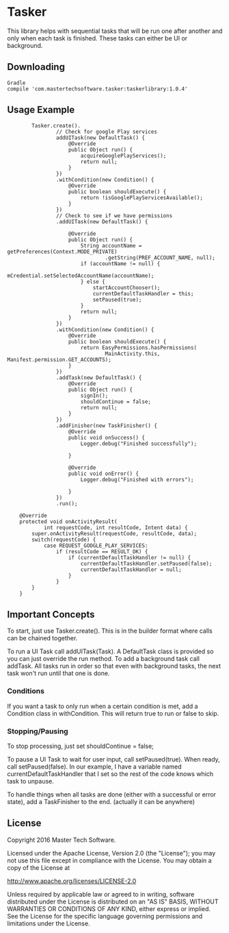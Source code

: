 # Tasker
This library helps with sequential tasks that will be run one after another and only when each task is finished. These tasks can either be UI or background. 

## Downloading
``` 
Gradle
compile 'com.mastertechsoftware.tasker:taskerlibrary:1.0.4'
```

## Usage Example

```
		Tasker.create().
				// Check for google Play services
				addUITask(new DefaultTask() {
					@Override
					public Object run() {
						acquireGooglePlayServices();
						return null;
					}
				})
				.withCondition(new Condition() {
					@Override
					public boolean shouldExecute() {
						return !isGooglePlayServicesAvailable();
					}
				})
				// Check to see if we have permissions
				.addUITask(new DefaultTask() {

					@Override
					public Object run() {
						String accountName = getPreferences(Context.MODE_PRIVATE)
								.getString(PREF_ACCOUNT_NAME, null);
						if (accountName != null) {
							mCredential.setSelectedAccountName(accountName);
						} else {
							startAccountChooser();
							currentDefaultTaskHandler = this;
							setPaused(true);
						}
						return null;
					}
				})
				.withCondition(new Condition() {
					@Override
					public boolean shouldExecute() {
						return EasyPermissions.hasPermissions(
								MainActivity.this, Manifest.permission.GET_ACCOUNTS);
					}
				})
				.addTask(new DefaultTask() {
					@Override
					public Object run() {
						signIn();
						shouldContinue = false;
						return null;
					}
				})
				.addFinisher(new TaskFinisher() {
					@Override
					public void onSuccess() {
						Logger.debug("Finished successfully");

					}

					@Override
					public void onError() {
						Logger.debug("Finished with errors");

					}
				})
				.run();
				
	@Override
	protected void onActivityResult(
			int requestCode, int resultCode, Intent data) {
		super.onActivityResult(requestCode, resultCode, data);
		switch(requestCode) {
			case REQUEST_GOOGLE_PLAY_SERVICES:
				if (resultCode == RESULT_OK) {
					if (currentDefaultTaskHandler != null) {
						currentDefaultTaskHandler.setPaused(false);
						currentDefaultTaskHandler = null;
					}
				}
		}
	}				

```

## Important Concepts
To start, just use Tasker.create(). This is in the builder format where calls can be chained together.

To run a UI Task call addUITask(Task). A DefaultTask class is provided so you can just override the run method. To add a background task call addTask. All tasks run in order so that even with background tasks, the next task won't run until that one is done.

### Conditions
If you want a task to only run when a certain condition is met, add a Condition class in withCondition. This will return true to run or false to skip.

### Stopping/Pausing
To stop processing, just set shouldContinue = false; 

To pause a UI Task to wait for user input, call setPaused(true). When ready, call setPaused(false). In our example, I have a variable named currentDefaultTaskHandler that I set so the rest of the code knows which task to unpause.

To handle things when all tasks are done (either with a successful or error state), add a TaskFinisher to the end. (actually it can be anywhere)
## License
Copyright 2016 Master Tech Software.

Licensed under the Apache License, Version 2.0 (the "License");
you may not use this file except in compliance with the License.
You may obtain a copy of the License at

   http://www.apache.org/licenses/LICENSE-2.0

Unless required by applicable law or agreed to in writing, software
distributed under the License is distributed on an "AS IS" BASIS,
WITHOUT WARRANTIES OR CONDITIONS OF ANY KIND, either express or implied.
See the License for the specific language governing permissions and
limitations under the License.